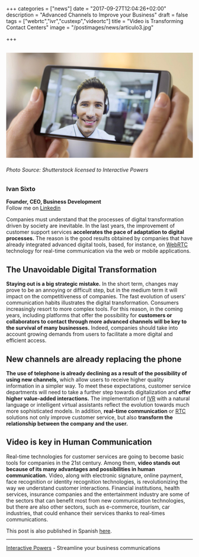 +++
categories = ["news"]
date = "2017-09-27T12:04:26+02:00"
description = "Advanced Channels to Improve your Business"
draft = false
tags = ["webrtc","ivr","custexp","videortc"]
title = "Video is Transforming Contact Centers"
image = "/postimages/news/articulo3.jpg"

+++

![article3](/postimages/news/articulo3.jpg)
------------
###### Photo Source: Shutterstock licensed to Interactive Powers

###	Ivan Sixto  
**Founder, CEO, Business Development**  
Follow me on [Linkedin](https://www.linkedin.com/in/isixto/)

Companies must understand that the processes of digital transformation driven by society are inevitable. In the last years, the improvement of customer support services **accelerates the pace of adaptation to digital processes.** The reason is the good results obtained by companies that have already integrated advanced digital tools, based, for instance, on [WebRTC](http://blog.ivrpowers.com/post/technologies/what-is-webrtc/) technology for real-time communication via the web or mobile applications.


## The Unavoidable Digital Transformation

**Staying out is a big strategic mistake.** In the short term, changes may prove to be an annoying or difficult step, but in the medium term it will impact on the competitiveness of companies. The fast evolution of users’ communication habits illustrates the digital transformation. Consumers increasingly resort to more complex tools. For this reason, in the coming years, including platforms that offer the possibility for **customers or collaborators to contact through more advanced channels will be key to the survival of many businesses.** Indeed, companies should take into account growing demands from users to facilitate a more digital and efficient access.


## New channels are already replacing the phone

**The use of telephone is already declining as a result of the possibility of using new channels,** which allow users to receive higher quality information in a simpler way. To meet these expectations, customer service departments will need to take a further step towards digitalization and **offer higher value-added interactions.** The implementation of [IVR](http://blog.ivrpowers.com/post/technologies/what-is-ivr/) with a natural language or intelligent virtual assistants reflect the evolution towards much more sophisticated models. In addition, **real-time communication** or [RTC](http://blog.ivrpowers.com/post/technologies/what-is-rtc/) solutions not only improve customer service, but also **transform the relationship between the company and the user.**

## Video is key in Human Communication

Real-time technologies for customer services are going to become basic tools for companies in the 21st century. Among them, **video stands out because of its many advantages and possibilities in human communication.** Video, along with electronic signature, online payment, face recognition or identity recognition technologies, is revolutionizing the way we understand customer interactions. Financial institutions, health services, insurance companies and the entertainment industry are some of the sectors that can benefit most from new communication technologies, but there are also other sectors, such as e-commerce, tourism, car industries, that could enhance their services thanks to real-times communications.


This post is also published in Spanish [here](https://www.linkedin.com/pulse/el-v%C3%ADdeo-ha-llegado-para-transformar-los-contact-centers-iv%C3%A1n-sixto?trk=mp-reader-card).

---
[Interactive Powers](http://www.ivrpowers.com/) - Streamline your business communications




